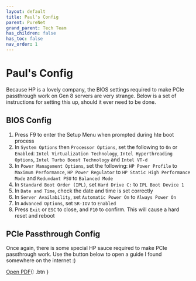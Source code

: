 ```yaml
---
layout: default
title: Paul's Config
parent: PureNet
grand_parent: Tech Team
has_children: false
has_toc: false
nav_order: 1
---
```


# Paul's Config

Because HP is a lovely company, the BIOS settings required to make PCIe passthrough work on Gen 8 servers are very
 strange. Below is a set of instructions for setting this up, should it ever need to be done.

## BIOS Config

1. Press F9 to enter the Setup Menu when prompted during hte boot process
2. In `System Options` then `Processor Options`, set the following to `On` or `Enabled`: 
`Intel Virtualization Technology`, `Intel Hyperthreading Options`, `Intel Turbo Boost Technology` and `Intel VT-d`
3. In `Power Management Options`, set the following: `HP Power Profile` to `Maximum Performance`, `HP Power Regulator`
 to `HP Static High Performance Mode` and `Redundant PSU` to `Balanced Mode`
4. In `Standard Boot Order (IPL)`, set `Hard Drive C:` to `IPL Boot Device 1`
5. In `Date and Time`, check the date and time is set correctly
6. In `Server Availability`, set `Automatic Power On` to `Always Power On`
7. In `Advanced Options`, set `SR-IOV` to `Enabled`
8. Press `Exit` or `ESC` to close, and `F10` to confirm. This will cause a hard reset and reboot

## PCIe Passthrough Config

Once again, there is some special HP sauce required to make PCIe passthrough work. Use the button below to open a guide
 I found somewhere on the internet :)

[Open PDF](/assets/tech-team/purenet/proxmox-pcie-passthrough.pdf){: .btn }
